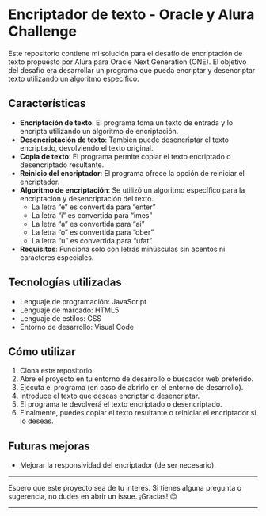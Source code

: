 # Encriptador de texto - Oracle y Alura Challenge

Este repositorio contiene mi solución para el desafío de encriptación de texto propuesto por Alura para Oracle Next Generation (ONE).
El objetivo del desafío era desarrollar un programa que pueda encriptar y desencriptar texto utilizando un algoritmo específico.

## Características

- **Encriptación de texto**: El programa toma un texto de entrada y lo encripta utilizando un algoritmo de encriptación.
- **Desencriptación de texto**: También puede desencriptar el texto encriptado, devolviendo el texto original.
- **Copia de texto**: El programa permite copiar el texto encriptado o desencriptado resultante.
- **Reinicio del encriptador**: El programa ofrece la opción de reiniciar el encriptador.
- **Algoritmo de encriptación**: Se utilizó un algoritmo específico para la encriptación y desencriptación del texto.
  - La letra “e” es convertida para “enter”
  - La letra “i” es convertida para “imes”
  - La letra “a” es convertida para “ai”
  - La letra “o” es convertida para “ober”
  - La letra “u” es convertida para “ufat”
- **Requisitos**: Funciona solo con letras minúsculas sin acentos ni caracteres especiales.

## Tecnologías utilizadas

- Lenguaje de programación: JavaScript
- Lenguaje de marcado: HTML5
- Lenguaje de estilos: CSS
- Entorno de desarrollo: Visual Code

## Cómo utilizar

1. Clona este repositorio.
2. Abre el proyecto en tu entorno de desarrollo o buscador web preferido.
3. Ejecuta el programa (en caso de abrirlo en el entorno de desarrollo).
4. Introduce el texto que deseas encriptar o desencriptar.
5. El programa te devolverá el texto encriptado o desencriptado.
6. Finalmente, puedes copiar el texto resultante o reiniciar el encriptador si lo deseas.

## Futuras mejoras

- Mejorar la responsividad del encriptador (de ser necesario).

---

Espero que este proyecto sea de tu interés. Si tienes alguna pregunta o sugerencia, no dudes en abrir un issue. ¡Gracias! 😊

--- 
